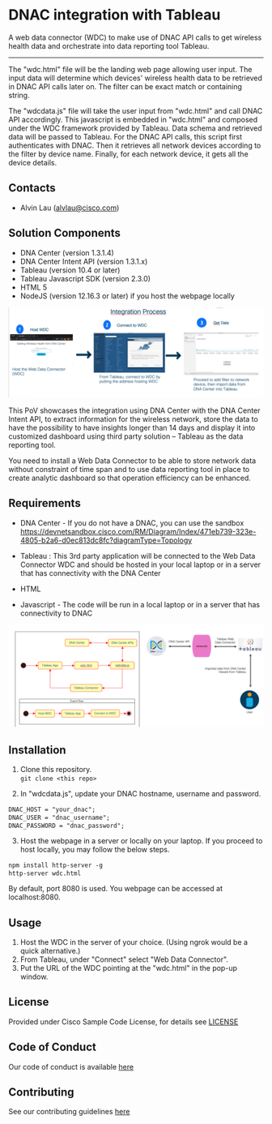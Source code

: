 # DNAC integration with Tableau

A web data connector (WDC) to make use of DNAC API calls to get wireless health data and orchestrate into data reporting tool Tableau.

---

The "wdc.html" file will be the landing web page allowing user input. The input data will determine which devices' wireless health data to be retrieved in DNAC API calls later on. The filter can be exact match or containing string.

The "wdcdata.js" file will take the user input from "wdc.html" and call DNAC API accordingly. This javascript is embedded in "wdc.html" and composed under the WDC framework provided by Tableau. Data schema and retrieved data will be passed to Tableau. For the DNAC API calls, this script first authenticates with DNAC. Then it retrieves all network devices according to the filter by device name. Finally, for each network device, it gets all the device details.


## Contacts
* Alvin Lau (alvlau@cisco.com)



## Solution Components
* DNA Center (version 1.3.1.4)
* DNA Center Intent API (version 1.3.1.x)
* Tableau (version 10.4 or later)
* Tableau Javascript SDK (version 2.3.0)
* HTML 5
* NodeJS (version 12.16.3 or later) if you host the webpage locally


![Journey  DNAC + Tableau](DNAC_Tableau_Journey.png)


This PoV showcases the integration using DNA Center with the DNA Center Intent API, to extract information for the wireless network, store the data to have the possibility to have insights longer than 14 days and display it into customized dashboard using third party solution – Tableau as the data reporting tool.


You  need to install a Web Data Connector to be able to store network data without constraint of time span and to use data reporting tool in place to create analytic dashboard so that operation efficiency can be enhanced.


## Requirements


-  DNA Center - If you do not have a  DNAC, you  can use the sandbox https://devnetsandbox.cisco.com/RM/Diagram/Index/471eb739-323e-4805-b2a6-d0ec813dc8fc?diagramType=Topology

-  Tableau : This 3rd party application will be connected to the Web Data Connector WDC and should be hosted in your local laptop or in a server that has connectivity with the  DNA Center

- HTML
- Javascript  - The code will be run in  a local laptop or in a server that has connectivity to DNAC

![High Level Design](DNAC_Tableau_HLD.png)



## Installation

1. Clone this repository.<br>
`git clone <this repo>`

2. In "wdcdata.js", update your DNAC hostname, username and password.
```
DNAC_HOST = "your_dnac";
DNAC_USER = "dnac_username";
DNAC_PASSWORD = "dnac_password";
```

3. Host the webpage in a server or locally on your laptop. If you proceed to host locally, you may follow the below steps.
```
npm install http-server -g
http-server wdc.html
```
By default, port 8080 is used. You webpage can be accessed at localhost:8080.


## Usage

1. Host the WDC in the server of your choice. (Using ngrok would be a quick alternative.)
2. From Tableau, under "Connect" select "Web Data Connector".
3. Put the URL of the WDC pointing at the "wdc.html" in the pop-up window.




## License
Provided under Cisco Sample Code License, for details see [LICENSE](./LICENSE)


## Code of Conduct
Our code of conduct is available [here](./CODE_OF_CONDUCT.md)


## Contributing
See our contributing guidelines [here](./CONTRIBUTING.md)
